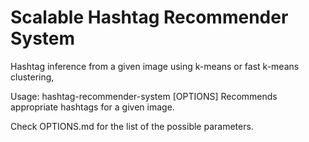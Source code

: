 # Scalable Hashtag Recommender System

Hashtag inference from a given image using k-means or fast k-means clustering,

  Usage: hashtag-recommender-system [OPTIONS]
  Recommends appropriate hashtags for a given image.

Check OPTIONS.md for the list of the possible parameters.